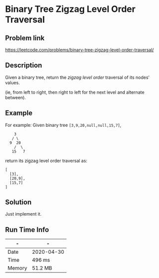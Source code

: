 # Binary Tree Zigzag Level Order Traversal

## Problem link
https://leetcode.com/problems/binary-tree-zigzag-level-order-traversal/

## Description

Given a binary tree, return the *zigzag level order* traversal of its nodes' values.

 (ie, from left to right, then right to left for the next level and alternate between).
## Example
For example:
Given binary tree `[3,9,20,null,null,15,7]`,

```
    3
   / \
  9  20
    /  \
   15   7
```



return its zigzag level order traversal as:

```
[
  [3],
  [20,9],
  [15,7]
]
```



## Solution
Just implement it.

## Run Time Info

\- | \-
------------ | -------------
Date | 2020-04-30
Time |  496 ms
Memory |  51.2 MB
